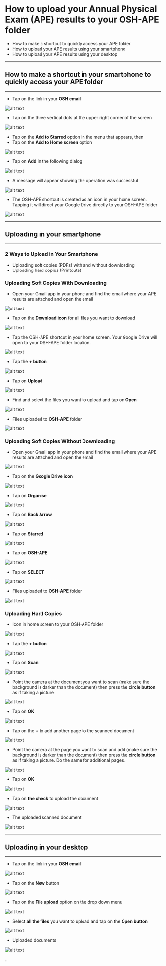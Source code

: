 # How to upload your Annual Physical Exam (APE) results to your OSH-APE folder

* How to make a shortcut to quickly access your APE folder
* How to upload your APE results using your smartphone
* How to upload your APE results using your desktop

***

## How to make a shortcut in your smartphone to quickly access your APE folder

***

* Tap on the link in your **OSH email**

![alt text](images/osh_email.png)

* Tap on the three vertical dots at the upper right corner of the screen

![alt text](images/002.png)

* Tap on the **Add to Starred** option in the menu that appears, then
* Tap on the **Add to Home screen** option

![alt text](images/003.png)

* Tap on **Add** in the following dialog

![alt text](images/004.png)

* A message will appear showing the operation was successful

![alt text](images/005.png)

* The OSH-APE shortcut is created as an icon in your home screen. Tapping it will direct your Google Drive directly to your OSH-APE folder

![alt text](images/006.png)

***

## Uploading in your smartphone

***

### 2 Ways to Upload in Your Smartphone

* Uploading soft copies (PDFs) with and without downloading
* Uploading hard copies (Printouts)

### Uploading Soft Copies With Downloading

* Open your Gmail app in your phone and find the email where your APE results are attached and open the email

![alt text](images/007.png)

* Tap on the **Download icon** for all files you want to download

![alt text](images/008.png)

* Tap the OSH-APE shortcut in your home screen. Your Google Drive will open to your OSH-APE folder location.

![alt text](images/009.png)

* Tap the **+ button**

![alt text](images/010.png)

* Tap on **Upload**

![alt text](images/011.png)

* Find and select the files you want to upload and tap on **Open**

![alt text](images/012.png)

* Files uploaded to **OSH-APE** folder

![alt text](images/013.png)

### Uploading Soft Copies Without Downloading

* Open your Gmail app in your phone and find the email where your APE results are attached and open the email

![alt text](images/014.png)

* Tap on the **Google Drive icon**

![alt text](images/015.png)

* Tap on **Organise**

![alt text](images/016.png)

* Tap on **Back Arrow**

![alt text](images/017.png)

* Tap on **Starred**

![alt text](images/018.png)

* Tap on **OSH-APE**

![alt text](images/019.png)

* Tap on **SELECT**

![alt text](images/020.png)

* Files uploaded to **OSH-APE** folder

![alt text](images/021.png)

### Uploading Hard Copies

* Icon in home screen to your OSH-APE folder

![alt text](images/022.png)

* Tap the **+ button**

![alt text](images/023.png)

* Tap on **Scan**

![alt text](images/024.png)

* Point the camera at the document you want to scan (make sure the background is darker than the document) then press the **circle button** as if taking a picture

![alt text](images/025.png)

* Tap on **OK**

![alt text](images/026.png)

* Tap on the **+** to add another page to the scanned document

![alt text](images/027.png)

* Point the camera at the page you want to scan and add (make sure the background is darker than the document) then press the **circle button** as if taking a picture. Do the same for additional pages.

![alt text](images/028.png)

* Tap on **OK**

![alt text](images/029.png)

* Tap on **the check** to upload the document

![alt text](images/030.png)

* The uploaded scanned document

![alt text](images/031.png)

***

## Uploading in your desktop

***

* Tap on the link in your **OSH email**

![alt text](images/032.png)

* Tap on the **New** button

![alt text](images/033.png)

* Tap on the **File upload** option on the drop down menu

![alt text](images/034.png)

* Select **all the files** you want to upload and tap on the **Open button**

![alt text](images/035.png)

* Uploaded documents

![alt text](images/036.png)

..